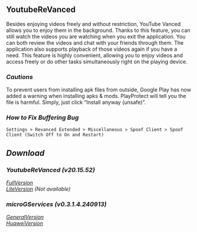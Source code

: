 ## YoutubeReVanced
Besides enjoying videos freely and without restriction, YouTube Vanced allows you to enjoy them in the background. Thanks to this feature, you can still watch the videos you are watching when you exit the application. You can both review the videos and chat with your friends through them. The application also supports playback of those videos again if you have a need. This feature is highly convenient, allowing you to enjoy videos and access freely or do other tasks simultaneously right on the playing device.

### *Cautions*
To prevent users from installing apk files from outside, Google Play has now added a warning when installing apks & mods. PlayProtect will tell you the file is harmful. Simply, just click “Install anyway (unsafe)”.

### *How to Fix Buffering Bug*
`Settings > Revanced Extended > Miscellaneous > Spoof Client > Spoof Client (Switch Off to On and Restart)`

## *Download*

### *YoutubeReVanced (v20.15.52)*
[*FullVersion*](https://github.com/dekthaiinchina/YoutubeReVanced/releases/download/v1.0/com.android.youtube.vanced-201552.apk)
<br />
[*LiteVersion*]() *(Not available)*

### *microGServices (v0.3.1.4.240913)*
[*GeneralVersion*](https://github.com/dekthaiinchina/YoutubeReVanced/releases/download/v1.0/com.google.android.gms-0314240913.apk)
<br />
[*HuaweiVersion*](https://github.com/dekthaiinchina/YoutubeReVanced/releases/download/v1.0/com.google.android.gms-0314240913-hw.apk)
